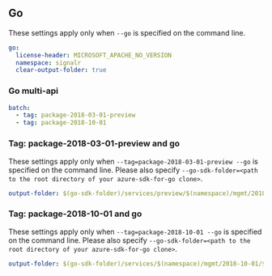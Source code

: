 ## Go

These settings apply only when `--go` is specified on the command line.

``` yaml $(go)
go:
  license-header: MICROSOFT_APACHE_NO_VERSION
  namespace: signalr
  clear-output-folder: true
```

### Go multi-api

``` yaml $(go) && $(multiapi)
batch:
  - tag: package-2018-03-01-preview
  - tag: package-2018-10-01
```

### Tag: package-2018-03-01-preview and go

These settings apply only when `--tag=package-2018-03-01-preview --go` is specified on the command line.
Please also specify `--go-sdk-folder=<path to the root directory of your azure-sdk-for-go clone>`.

``` yaml $(tag) == 'package-2018-03-01-preview' && $(go)
output-folder: $(go-sdk-folder)/services/preview/$(namespace)/mgmt/2018-03-01-preview/$(namespace)
```

### Tag: package-2018-10-01 and go

These settings apply only when `--tag=package-2018-10-01 --go` is specified on the command line.
Please also specify `--go-sdk-folder=<path to the root directory of your azure-sdk-for-go clone>`.

``` yaml $(tag) == 'package-2018-10-01' && $(go)
output-folder: $(go-sdk-folder)/services/$(namespace)/mgmt/2018-10-01/$(namespace)
```
